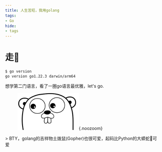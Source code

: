 ```yaml
---
title: 人生苦短，我用golang
tags:
- Go
hide:
- tags
---
```


# 走🏃

<div class='console'>

```console
$ go version
go version go1.22.3 darwin/arm64

```

</div>

想学第二门语言，看了一圈go语言最优雅，let's go.

<figure markdown>

![](assets/2024-05-29-16-14-03.png){.noozoom}

</figure>
> BTY，golang的吉祥物土拨鼠(Gopher)也很可爱，起码比Python的大蟒蛇🐍可爱